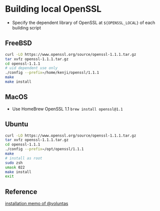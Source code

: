 # Building local OpenSSL

* Specify the dependent library of OpenSSL at `${OPENSSL_LOCAL}` of each building script

## FreeBSD

```sh
curl -LO https://www.openssl.org/source/openssl-1.1.1.tar.gz
tar xvfz openssl-1.1.1.tar.gz
cd openssl-1.1.1
# uid dependent use only
./config --prefix=/home/kenji/openssl/1.1.1
make
make install
```

## MacOS

* Use HomeBrew OpenSSL 1.1 `brew install openssl@1.1`

## Ubuntu

```sh
curl -LO https://www.openssl.org/source/openssl-1.1.1.tar.gz
tar xvfz openssl-1.1.1.tar.gz
cd openssl-1.1.1
./config --prefix=/opt/openssl/1.1.1
make
# install as root
sudo zsh
umask 022
make install
exit
```

## Reference

[installation memo of @voluntas](https://gist.github.com/voluntas/303d0ca6cfe3869497a8da37f143f946)
